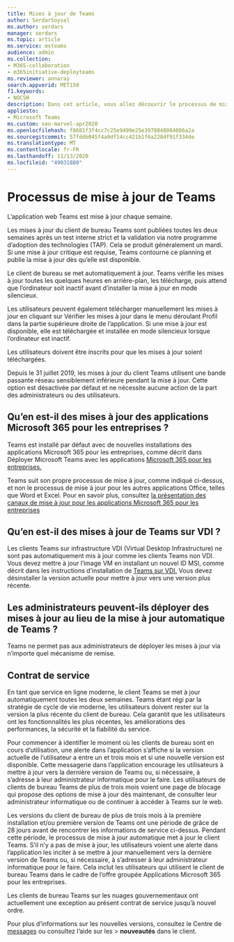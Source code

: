 ```yaml
---
title: Mises à jour de Teams
author: SerdarSoysal
ms.author: serdars
manager: serdars
ms.topic: article
ms.service: msteams
audience: admin
ms.collection:
- M365-collaboration
- m365initiative-deployteams
ms.reviewer: annaray
search.appverid: MET150
f1.keywords:
- NOCSH
description: Dans cet article, vous allez découvrir le processus de mise à jour du client de bureau Microsoft Teams.
appliesto:
- Microsoft Teams
ms.custom: seo-marvel-apr2020
ms.openlocfilehash: f8681f3f4cc7c25e9499e25e3978848084086a2a
ms.sourcegitcommit: 57fddb045f4a9df14cc421b1f6a228df91f334de
ms.translationtype: MT
ms.contentlocale: fr-FR
ms.lasthandoff: 11/13/2020
ms.locfileid: "49031880"
---
```

# <a name="teams-update-process"></a>Processus de mise à jour de Teams

L’application web Teams est mise à jour chaque semaine.

Les mises à jour du client de bureau Teams sont publiées toutes les deux semaines après un test interne strict et la validation via notre programme d’adoption des technologies (TAP). Cela se produit généralement un mardi. Si une mise à jour critique est requise, Teams contourne ce planning et publie la mise à jour dès qu’elle est disponible.

Le client de bureau se met automatiquement à jour. Teams vérifie les mises à jour toutes les quelques heures en arrière-plan, les télécharge, puis attend que l’ordinateur soit inactif avant d’installer la mise à jour en mode silencieux.

Les utilisateurs peuvent également télécharger  manuellement les mises  à jour en cliquant sur Vérifier les mises à jour dans le menu déroulant Profil dans la partie supérieure droite de l’application. Si une mise à jour est disponible, elle est téléchargée et installée en mode silencieux lorsque l’ordinateur est inactif.

Les utilisateurs doivent être inscrits pour que les mises à jour soient téléchargées. 

Depuis le 31 juillet 2019, les mises à jour du client Teams utilisent une bande passante réseau sensiblement inférieure pendant la mise à jour. Cette option est désactivée par défaut et ne nécessite aucune action de la part des administrateurs ou des utilisateurs.

## <a name="what-about-updates-to-microsoft-365-apps-for-enterprise"></a>Qu’en est-il des mises à jour des applications Microsoft 365 pour les entreprises ?

Teams est installé par défaut avec de nouvelles installations des applications Microsoft 365 pour les entreprises, comme décrit dans Déployer Microsoft Teams avec les applications [Microsoft 365 pour les entreprises.](https://docs.microsoft.com/DeployOffice/teams-install) 

Teams suit son propre processus de mise à jour, comme indiqué ci-dessus, et non le processus de mise à jour pour les autres applications Office, telles que Word et Excel. Pour en savoir plus, consultez [la présentation des canaux de mise à jour pour les applications Microsoft 365 pour les entreprises](https://docs.microsoft.com/DeployOffice/overview-of-update-channels-for-office-365-proplus)

## <a name="what-about-updates-to-teams-on-vdi"></a>Qu’en est-il des mises à jour de Teams sur VDI ?

Les clients Teams sur infrastructure VDI (Virtual Desktop Infrastructure) ne sont pas automatiquement mis à jour comme les clients Teams non VDI. Vous devez mettre à jour l’image VM en installant un nouvel ID MSI, comme décrit dans les instructions d’installation de [Teams sur VDI.](https://docs.microsoft.com/microsoftteams/teams-for-vdi#install-teams-on-vdi) Vous devez désinstaller la version actuelle pour mettre à jour vers une version plus récente.

## <a name="can-admins-deploy-updates-instead-of-teams-auto-updating"></a>Les administrateurs peuvent-ils déployer des mises à jour au lieu de la mise à jour automatique de Teams ?

Teams ne permet pas aux administrateurs de déployer les mises à jour via n’importe quel mécanisme de remise.

## <a name="servicing-agreement"></a>Contrat de service

En tant que service en ligne moderne, le client Teams se met à jour automatiquement toutes les deux semaines. Teams étant régi par la stratégie de cycle de vie moderne, les utilisateurs doivent rester sur la version la plus récente du client de bureau. Cela garantit que les utilisateurs ont les fonctionnalités les plus récentes, les améliorations des performances, la sécurité et la fiabilité du service.

Pour commencer à identifier le moment où les clients de bureau sont en cours d’utilisation, une alerte dans l’application s’affiche si la version actuelle de l’utilisateur a entre un et trois mois et si une nouvelle version est disponible. Cette messagerie dans l’application encourage les utilisateurs à mettre à jour vers la dernière version de Teams ou, si nécessaire, à s’adresse à leur administrateur informatique pour le faire. Les utilisateurs de clients de bureau Teams de plus de trois mois voient une page de blocage qui propose des options de mise à jour dès maintenant, de consulter leur administrateur informatique ou de continuer à accéder à Teams sur le web.

Les versions du client de bureau de plus de trois mois à la première installation et/ou première version de Teams ont une période de grâce de 28 jours avant de rencontrer les informations de service ci-dessus. Pendant cette période, le processus de mise à jour automatique met à jour le client Teams. S’il n’y a pas de mise à jour, les utilisateurs voient une alerte dans l’application les inciter à se mettre à jour manuellement vers la dernière version de Teams ou, si nécessaire, à s’adresser à leur administrateur informatique pour le faire. Cela inclut les utilisateurs qui utilisent le client de bureau Teams dans le cadre de l’offre groupée Applications Microsoft 365 pour les entreprises.

Les clients de bureau Teams sur les nuages gouvernementaux ont actuellement une exception au présent contrat de service jusqu’à nouvel ordre.

Pour plus d’informations sur les nouvelles versions, consultez le Centre de [messages](https://admin.microsoft.com/AdminPortal/Home#/MessageCenter) ou consultez l’aide sur les  >  **nouveautés** dans le client.
